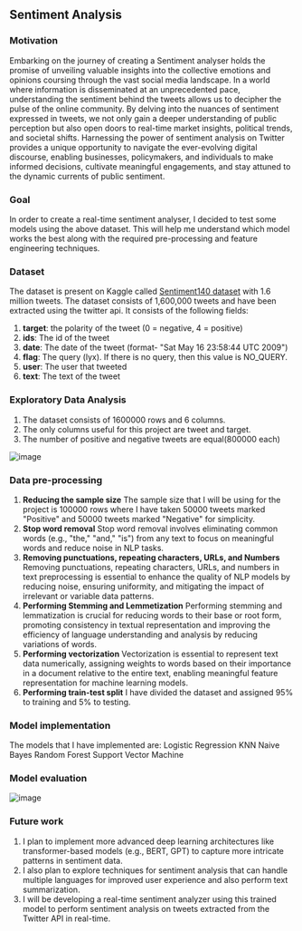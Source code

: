 ## Sentiment Analysis
### Motivation
Embarking on the journey of creating a Sentiment analyser holds the promise of unveiling valuable insights into the collective emotions and opinions coursing through the vast social media landscape. In a world where information is disseminated at an unprecedented pace, understanding the sentiment behind the tweets allows us to decipher the pulse of the online community. By delving into the nuances of sentiment expressed in tweets, we not only gain a deeper understanding of public perception but also open doors to real-time market insights, political trends, and societal shifts. Harnessing the power of sentiment analysis on Twitter provides a unique opportunity to navigate the ever-evolving digital discourse, enabling businesses, policymakers, and individuals to make informed decisions, cultivate meaningful engagements, and stay attuned to the dynamic currents of public sentiment.
### Goal
In order to create a real-time sentiment analyser, I decided to test some models using the above dataset. This will help me understand which model works the best along with the required pre-processing and feature engineering techniques. 
### Dataset
The dataset is present on Kaggle called [Sentiment140 dataset](https://www.kaggle.com/datasets/kazanova/sentiment140) with 1.6 million tweets. The dataset consists of 1,600,000 tweets and have been extracted using the twitter api.
It consists of the following fields:
1. **target**: the polarity of the tweet (0 = negative, 4 = positive)
2. **ids**: The id of the tweet
3. **date**: The date of the tweet (format- "Sat May 16 23:58:44 UTC 2009")
4. **flag**: The query (lyx). If there is no query, then this value is NO_QUERY.
5. **user**: The user that tweeted
6. **text**: The text of the tweet 
### Exploratory Data Analysis
1. The dataset consists of 1600000 rows and 6 columns.
2. The only columns useful for this project are tweet and target.
3. The number of positive and negative tweets are equal(800000 each)
   
![image](https://github.com/parth-16/SentimentAnalysis/assets/59089155/c9764828-af25-4bb7-87b0-c6c1f63e4fa1)

### Data pre-processing
1. **Reducing the sample size**
The sample size that I will be using for the project is 100000 rows where I have taken 50000 tweets marked "Positive" and 50000 tweets marked "Negative" for simplicity.
2. **Stop word removal**
Stop word removal involves eliminating common words (e.g., "the," "and," "is") from any text to focus on meaningful words and reduce noise in NLP tasks.
3. **Removing punctuations, repeating characters, URLs, and Numbers**
Removing punctuations, repeating characters, URLs, and numbers in text preprocessing is essential to enhance the quality of NLP models by reducing noise, ensuring uniformity, and mitigating the impact of irrelevant or variable data patterns.
4. **Performing Stemming and Lemmetization**
Performing stemming and lemmatization is crucial for reducing words to their base or root form, promoting consistency in textual representation and improving the efficiency of language understanding and analysis by reducing variations of words.
5. **Performing vectorization**
Vectorization is essential to represent text data numerically, assigning weights to words based on their importance in a document relative to the entire text, enabling meaningful feature representation for machine learning models.
6. **Performing train-test split**
I have divided the dataset and assigned 95% to training and 5% to testing. 
### Model implementation
The models that I have implemented are:
Logistic Regression
KNN
Naive Bayes
Random Forest
Support Vector Machine
### Model evaluation

![image](https://github.com/parth-16/SentimentAnalysis/assets/59089155/2de4d3ff-8367-4ce6-afeb-b36f303a70e2)

### Future work
1. I plan to implement more advanced deep learning architectures like transformer-based models (e.g., BERT, GPT) to capture more intricate patterns in sentiment data.
2. I also plan to explore techniques for sentiment analysis that can handle multiple languages for improved user experience and also perform text summarization.
3. I will be developing a real-time sentiment analyzer using this trained model to perform sentiment analysis on tweets extracted from the Twitter API in real-time.
